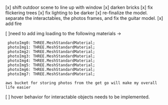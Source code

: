 <!-- for dev purposes only -->
[x] shift outdoor scene to line up with window
[x] darken bricks
[x] fix flickering trees
[x] fix lighting to be darker 
[x] re-finalize the model. separate the interactables, the photos frames, and fix the guitar model. 
[x] add fire

[ ]need to add img loading to the following materials -> 
   ``` 
    photoImg0: THREE.MeshStandardMaterial;
    photoImg1: THREE.MeshStandardMaterial;
    photoImg2: THREE.MeshStandardMaterial;
    photoImg3: THREE.MeshStandardMaterial;
    photoImg4: THREE.MeshStandardMaterial;
    photoImg5: THREE.MeshStandardMaterial;
    photoImg6: THREE.MeshStandardMaterial;
    photoImg7: THREE.MeshStandardMaterial;
```
    aws bucket for storing photos from the get go will make my overall life easier

[ ] hover behavior for interactable objects needs to be implemented.

